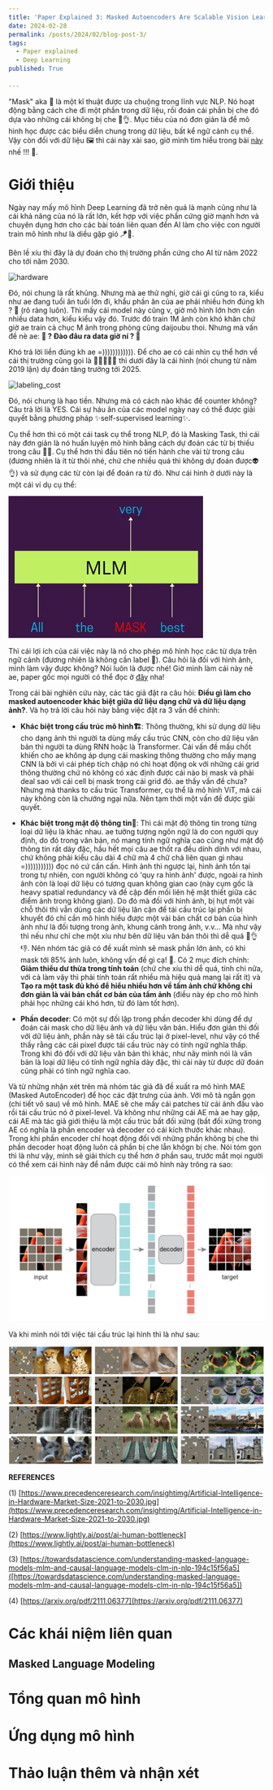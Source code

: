 ```yaml
---
title: 'Paper Explained 3: Masked Autoencoders Are Scalable Vision Learners'
date: 2024-02-28
permalink: /posts/2024/02/blog-post-3/
tags:
  - Paper explained
  - Deep Learning
published: True

---
```


"Mask" aka 👺 là một kĩ thuật được ưa chuộng trong lĩnh vực NLP. Nó hoạt động bằng cách che đi một phần trong dữ liệu, rồi đoán cái phần bị che đó dựa vào những cái không bị che 🤨👌. Mục tiêu của nó đơn giản là để mô hình học được các biểu diễn chung trong dữ liệu, bất kể ngữ cảnh cụ thể. Vậy còn đối với dữ liệu 🖼️ thì cái này xài sao, giờ mình tìm hiểu trong bài [này](https://arxiv.org/pdf/2111.06377.pdf) nhế !!! 💪.

# Giới thiệu 
Ngày nay mấy mô hình Deep Learning đã trở nên quá là mạnh cũng như là cái khả năng của nó là rất lớn, kết hợp với việc phần cứng giờ mạnh hơn và chuyên dụng hơn cho các bài toán liên quan đến AI làm cho việc con người train mô hình như là diều gặp gió 🪁🍃. 

Bên lề xíu thì đây là dự đoán cho thị trường phần cứng cho AI từ năm 2022 cho tới năm 2030.

![hardware](https://www.precedenceresearch.com/insightimg/Artificial-Intelligence-in-Hardware-Market-Size-2021-to-2030.jpg)

Đó, nói chung là rất khủng. Nhưng mà ae thử nghỉ, giờ cái gì cũng to ra, kiểu như ae đang tuổi ăn tuổi lớn đi, khẩu phần ăn của ae phải nhiều hơn đúng kh ? 🤔 (rõ ràng luôn). Thì mấy cái model này cũng v, giờ mô hình lớn hơn cần nhiều data hơn, kiểu kiểu vậy đó. Trước đó train 1M ảnh còn khó khăn chứ giờ ae train cả chục M ảnh trong phòng cũng daijoubu thoi. Nhưng mà vấn đề nè ae: **🥹 ? Đào đâu ra data giờ ní ? 🥹**

Khó trả lời liền đúng kh ae =)))))))))))). Để cho ae có cái nhìn cụ thể hơn về cái thị trường cũng gọi là 🤑🫰💵💶💷 thì dưới đây là cái hình (nói chung từ năm 2019 lận) dự đoán tăng trưởng tới 2025.

![labeling_cost](https://assets-global.website-files.com/62cd5ce03261cb3e98188470/62cd5ce03261cb756e1885e6_1*8aZc2rNfDVjvZ2Qe1Af52g.png)

Đó, nói chung là hao tiền. Nhưng mà có cách nào khác để counter không? Câu trả lời là YES. Cái sự háu ăn của các model ngày nay có thể được giải quyết bằng phương pháp ✨self-supervised learning✨. 

Cụ thể hơn thì có một cái task cụ thể trong NLP, đó là Masking Task, thì cái này đơn giản là nó huấn luyện mô hình bằng cách dự đoán các từ bị thiếu trong câu 👺🔮. Cụ thể hơn thì đầu tiên nó tiến hành che vài từ trong câu (đương nhiên là ít từ thôi nhé, chứ che nhiều quá thì không dự đoán được👽👌) và sử dụng các từ còn lại để đoán ra từ đó. Như cái hình ở dưới này là một cái ví dụ cụ thể:

![MLM](/assets/img/blog3/mlm.png) 

Thì cái lợi ích của cái việc này là nó cho phép mô hình học các từ dựa trên ngữ cảnh (đương nhiên là không cần label 🥂). Câu hỏi là đối với hình ảnh, mình làm vậy được không? Nói luôn là được nhé! Giờ mình làm cái này nè ae, paper gốc mọi người có thể đọc ở [đây](https://arxiv.org/pdf/2111.06377.pdf) nha! 

Trong cái bài nghiên cứu này, các tác giả đặt ra câu hỏi: **Điều gì làm cho masked autoencoder khác biệt giữa dữ liệu dạng chữ và dữ liệu dạng ảnh?**. Và họ trả lời câu hỏi này bằng việc đặt ra 3 vấn đề chính:

- **Khác biệt trong cấu trúc mô hình🏗️**: Thông thường, khi sử dụng dữ liệu cho dạng ảnh thì người ta dùng mấy cấu trúc CNN, còn cho dữ liệu văn bản thì người ta dùng RNN hoặc là Transformer. Cái vấn đề mấu chốt khiến cho ae không áp dụng cái masking thông thường cho mấy mạng CNN là bởi vì cái phép tích chập nó chỉ hoạt động ok với những cái grid thông thường chứ nó không có xác định được cái nào bị mask và phải deal sao với cái cell bị mask trong cái grid đó. ae thấy vấn đề chưa? Nhưng mà thanks to cấu trúc Transformer, cụ thể là mô hình ViT, mà cái này không còn là chướng ngại nữa. Nên tạm thời một vấn đề được giải quyết.

- **Khác biệt trong mật độ thông tin🤨**: Thì cái mật độ thông tin trong từng loại dữ liệu là khác nhau. ae tưởng tượng ngôn ngữ là do con người quy định, do đó trong văn bản, nó mang tính ngữ nghĩa cao cũng như mật độ thông tin rất dày đặc, hầu hết mọi câu ae thốt ra đều dính dính với nhau, chứ không phải kiểu câu dài 4 chữ mà 4 chữ chả liên quan gì nhau =))))))))))) đọc nó cứ cấn cấn. Hình ảnh thì ngược lại, hình ảnh tồn tại trong tự nhiên, con người không có 'quy ra hình ảnh' được, ngoài ra hình ảnh còn là loại dữ liệu có tương quan không gian cao (này cụm gốc là heavy spatial redundancy và đề cập đến mối liên hệ mật thiết giữa các điểm ảnh trong không gian). Do đó mà đối với hình ảnh, bị hụt một vài chỗ thôi thì vẫn dùng các dữ liệu lân cận để tái cấu trúc lại phần bị khuyết đó chỉ cần mô hình hiểu được một vài bản chất cơ bản của hình ảnh như là đối tượng trong ảnh, khung cảnh trong ảnh, v.v... Mà như vậy thì nếu như chỉ che một xíu như bên dữ liệu văn bản thôi thì dễ quá 🤨👌👎. Nên nhóm tác giả có đề xuất mình sẽ mask phần lớn ảnh, có khi mask tới 85% ảnh luôn, không vấn đề gì cạ! 💯. Có 2 mục đích chính: **Giảm thiểu dư thừa trong tính toán** (chứ che xíu thì dễ quá, tính chi nữa, với cả làm vậy thì phải tính toán rất nhiều mà hiệu quả mang lại rất ít) và **Tạo ra một task đủ khó để hiểu nhiều hơn về tấm ảnh chứ không chỉ đơn giản là vài bản chất cơ bản của tấm ảnh** (điều này ép cho mô hình phải học những cái khó hơn, từ đó làm tốt hơn). 

- **Phần decoder**: Có một sự đối lập trong phần decoder khi dùng để dự đoán cái mask cho dữ liệu ảnh và dữ liệu văn bản. Hiểu đơn giản thì đối với dữ liệu ảnh, phần này sẽ tái cấu trúc lại ở pixel-level, như vậy có thể thấy rằng các cái pixel được tái cấu trúc này có tính ngữ nghĩa thấp. Trong khi đó đối với dữ liệu văn bản thì khác, như nãy mình nói là văn bản là loại dữ liệu có tính ngữ nghĩa dày đặc, thì cái này từ được dữ đoán cũng phải có tính ngữ nghĩa cao. 

Và từ những nhận xét trên mà nhóm tác giả đã đề xuất ra mô hình MAE (Masked AutoEncoder) để học các đặt trưng của ảnh. Với mô tả ngắn gọn (chi tiết vô sau) về mô hình. MAE sẽ che mấy cái patches từ cái ảnh đầu vào rồi tái cấu trúc nó ở pixel-level. Và không như những cái AE mà ae hay gặp, cái AE mà tác giả giới thiệu là một cấu trúc bất đối xứng (bất đối xứng trong AE có nghĩa là phần encoder và decoder có cái kích thước khác nhau). Trong khi phần encoder chỉ hoạt động đối với những phần không bị che thì phần decoder hoạt động luôn cả phần bị che lẫn khôgn bị che. Nói tóm gọn thì là như vậy, mình sẽ giải thích cụ thể hơn ở phần sau, trước mắt mọi người có thể xem cái hình này để nắm được cái mô hình này trông ra sao: 

![MAE](/assets/img/blog3/MAE.png)

Và khi mình nói tới việc tái cấu trúc lại hình thì là như sau:

![Reconstructed](/assets/img/blog3/reconstruct.png)

**REFERENCES**

(1) [https://www.precedenceresearch.com/insightimg/Artificial-Intelligence-in-Hardware-Market-Size-2021-to-2030.jpg](https://www.precedenceresearch.com/insightimg/Artificial-Intelligence-in-Hardware-Market-Size-2021-to-2030.jpg)

(2) [https://www.lightly.ai/post/ai-human-bottleneck](https://www.lightly.ai/post/ai-human-bottleneck)

(3) [https://towardsdatascience.com/understanding-masked-language-models-mlm-and-causal-language-models-clm-in-nlp-194c15f56a5]([https://towardsdatascience.com/understanding-masked-language-models-mlm-and-causal-language-models-clm-in-nlp-194c15f56a5])

(4) [https://arxiv.org/pdf/2111.06377](https://arxiv.org/pdf/2111.06377)

# Các khái niệm liên quan

## Masked Language Modeling

# Tổng quan mô hình

# Ứng dụng mô hình

# Thảo luận thêm và nhận xét
